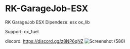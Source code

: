 # RK-GarageJob-ESX
RK GarageJob ESX
Dipendeze:
esx
ox_lib

Support:
ox_fuel

discord: https://discord.gg/z8NP6qNZ
![Screenshot (580)](https://github.com/user-attachments/assets/2bc6df5e-e31f-4bc0-b90a-ce88ff5da929)
